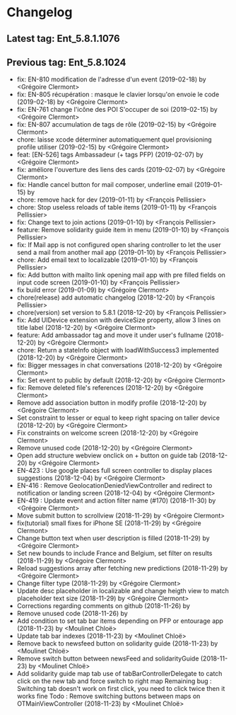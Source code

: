 # Changelog
## Latest tag: Ent_5.8.1.1076
## Previous tag: Ent_5.8.1024
* fix: EN-810 modification de l'adresse d'un event (2019-02-18) by <Grégoire Clermont>
* fix: EN-805 récupération : masque le clavier lorsqu'on envoie le code (2019-02-18) by <Grégoire Clermont>
* fix: EN-761 change l'icône des POI S'occuper de soi (2019-02-15) by <Grégoire Clermont>
* fix: EN-807 accumulation de tags de rôle (2019-02-15) by <Grégoire Clermont>
* chore: laisse xcode déterminer automatiquement quel provisioning profile utiliser (2019-02-15) by <Grégoire Clermont>
* feat: [EN-526] tags Ambassadeur (+ tags PFP) (2019-02-07) by <Grégoire Clermont>
* fix: améliore l'ouverture des liens des cards (2019-02-07) by <Grégoire Clermont>
* fix: Handle cancel button for mail composer, underline email (2019-01-15) by <Chloe Moulinet>
* chore: remove hack for dev (2019-01-11) by <François Pellissier>
* chore: Stop useless reloads of table items (2019-01-11) by <François Pellissier>
* fix: Change text to join actions (2019-01-10) by <François Pellissier>
* feature: Remove solidarity guide item in menu (2019-01-10) by <François Pellissier>
* fix: If Mail app is not configured open sharing controller to let the user send a mail from another mail app (2019-01-10) by <François Pellissier>
* chore: Add email text to localizable (2019-01-10) by <François Pellissier>
* fix: Add button with mailto link opening mail app with pre filled fields on input code screen (2019-01-10) by <François Pellissier>
* fix build error (2019-01-09) by <Grégoire Clermont>
* chore(release) add automatic changelog (2018-12-20) by <François Pellissier>
* chore(version) set version to 5.8.1 (2018-12-20) by <François Pellissier>
* fix: Add UIDevice extension with deviceSize property, allow 3 lines on title label (2018-12-20) by <Grégoire Clermont>
* feature: Add ambassador tag and move it under user's fullname (2018-12-20) by <Grégoire Clermont>
* chore: Return a stateInfo object with loadWithSuccess3 implemented (2018-12-20) by <Grégoire Clermont>
* fix: Bigger messages in chat conversations (2018-12-20) by <Grégoire Clermont>
* fix: Set event to public by default (2018-12-20) by <Grégoire Clermont>
* fix: Remove deleted file's references (2018-12-20) by <Grégoire Clermont>
* Remove add association button in modify profile (2018-12-20) by <Grégoire Clermont>
* Set constraint to lesser or equal to keep right spacing on taller device (2018-12-20) by <Grégoire Clermont>
* Fix constraints on welcome screen (2018-12-20) by <Grégoire Clermont>
* Remove unused code (2018-12-20) by <Grégoire Clermont>
* Open add structure webview onclick on + button on guide tab (2018-12-20) by <Grégoire Clermont>
* EN-423 : Use google places full screen controller to display places suggestions (2018-12-04) by <Grégoire Clermont>
* EN-416 : Remove GeolocationDeniedViewController and redirect to notification or landing screen (2018-12-04) by <Grégoire Clermont>
* EN-419 : Update event and action filter name (#170) (2018-11-30) by <Grégoire Clermont>
* Move submit button to scrollview (2018-11-29) by <Grégoire Clermont>
* fix(tutorial) small fixes for iPhone SE (2018-11-29) by <Grégoire Clermont>
* Change button text when user description is filled (2018-11-29) by <Grégoire Clermont>
* Set new bounds to include France and Belgium, set filter on results (2018-11-29) by <Grégoire Clermont>
* Reload suggestions array after fetching new predictions (2018-11-29) by <Grégoire Clermont>
* Change filter type (2018-11-29) by <Grégoire Clermont>
* Update desc placeholder in localizable and change heigth view to match placeholder text size (2018-11-29) by <Grégoire Clermont>
* Corrections regarding comments on github (2018-11-26) by <Chloe Moulinet>
* Remove unused code (2018-11-26) by <Chloe Moulinet>
* Add condition to set tab bar items depending on PFP or entourage app (2018-11-23) by <Moulinet Chloë>
* Update tab bar indexes (2018-11-23) by <Moulinet Chloë>
* Remove back to newsfeed button on solidarity guide (2018-11-23) by <Moulinet Chloë>
* Remove switch button between newsFeed and solidarityGuide (2018-11-23) by <Moulinet Chloë>
* Add solidarity guide map tab use of tabBarControllerDelegate to catch click on the new tab and force switch to right map Remaining bug : Switching tab doesn't work on first click, you need to click twice then it works fine Todo : Remove switching buttons between maps on OTMainViewController (2018-11-23) by <Moulinet Chloë>
